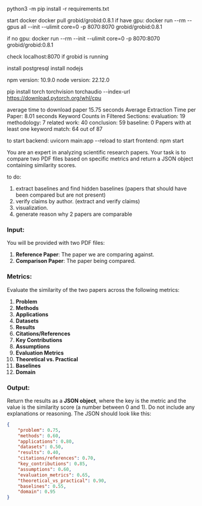 python3 -m pip install -r requirements.txt

start docker
docker pull grobid/grobid:0.8.1
if have gpu:
docker run --rm --gpus all --init --ulimit core=0 -p 8070:8070 grobid/grobid:0.8.1

if no gpu: 
docker run --rm --init --ulimit core=0 -p 8070:8070 grobid/grobid:0.8.1

check localhost:8070 if grobid is running


install postgresql
install nodejs

npm version: 10.9.0
node version: 22.12.0

pip install torch torchvision torchaudio --index-url https://download.pytorch.org/whl/cpu

average time to download paper 15.75 seconds
Average Extraction Time per Paper: 8.01 seconds
Keyword Counts in Filtered Sections:
  evaluation: 19
  methodology: 7
  related work: 40
  conclusion: 59
  baseline: 0
Papers with at least one keyword match: 64 out of 87

to start backend: uvicorn main:app --reload
to start frontend: npm start

You are an expert in analyzing scientific research papers. Your task is to compare two PDF files based on specific metrics and return a JSON object containing similarity scores.

to do: 
1. extract baselines and find hidden baselines (papers that should have been compared but are not present)
2. verify claims by author. (extract and verify claims)
3. visualization.
4. generate reason why 2 papers are comparable

### Input:
You will be provided with two PDF files:
1. **Reference Paper**: The paper we are comparing against.
2. **Comparison Paper**: The paper being compared.

### Metrics:
Evaluate the similarity of the two papers across the following metrics:
1. **Problem**
2. **Methods**
3. **Applications**
4. **Datasets**
5. **Results**
6. **Citations/References**
7. **Key Contributions**
8. **Assumptions**
9. **Evaluation Metrics**
10. **Theoretical vs. Practical**
11. **Baselines**
12. **Domain**

### Output:
Return the results as a **JSON object**, where the key is the metric and the value is the similarity score (a number between 0 and 1). Do not include any explanations or reasoning. The JSON should look like this:

```json
{
    "problem": 0.75,
    "methods": 0.60,
    "applications": 0.80,
    "datasets": 0.50,
    "results": 0.40,
    "citations/references": 0.70,
    "key_contributions": 0.85,
    "assumptions": 0.60,
    "evaluation_metrics": 0.65,
    "theoretical_vs_practical": 0.90,
    "baselines": 0.55,
    "domain": 0.95
}
